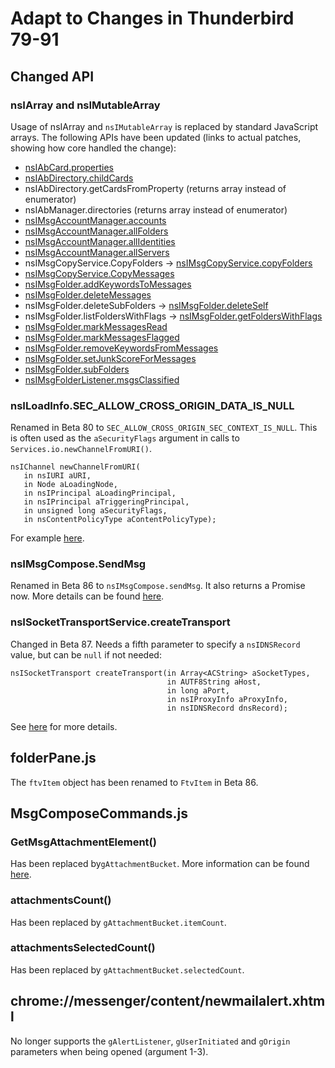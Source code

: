 # Adapt to Changes in Thunderbird 79-91

## Changed API

### nsIArray and nsIMutableArray

Usage of nsIArray and `nsIMutableArray` is replaced by standard JavaScript arrays. The following APIs have been updated \(links to actual patches, showing how core handled the change\):

* [nsIAbCard.properties](https://hg.mozilla.org/comm-central/diff/f7bc5c5ef5ebaec6fcd3394905b1190f7f9043e3/mailnews/addrbook/modules/AddrBookDirectory.jsm)
* [nsIAbDirectory.childCards](https://hg.mozilla.org/comm-central/diff/8d90e013f1e5ec392d10832272e622276010be05/mailnews/addrbook/public/nsIAbDirectory.idl)
* nsIAbDirectory.getCardsFromProperty \(returns array instead of enumerator\)
* nsIAbManager.directories \(returns array instead of enumerator\) 
* [nsIMsgAccountManager.accounts](https://hg.mozilla.org/comm-central/diff/1da9c365060718ffc88deb4d39b3930aeb02a1a7/calendar/base/modules/utils/calEmailUtils.jsm)
* [nsIMsgAccountManager.allFolders](https://hg.mozilla.org/comm-central/diff/4fd2ffb624922351c4c7ec6a775c78b436339fb3/mail/test/browser/folder-display/browser_recentMenu.js)
* [nsIMsgAccountManager.allIdentities](https://hg.mozilla.org/comm-central/diff/8d219926818378dda077442385c0d59650cc3ab6/calendar/base/modules/utils/calItipUtils.jsm)
* [nsIMsgAccountManager.allServers](https://hg.mozilla.org/comm-central/diff/16ca51abc6dda000296c7d7d082b9951ca04fd6d/mail/base/content/folderPane.js) 
* nsIMsgCopyService.CopyFolders -&gt; [nsIMsgCopyService.copyFolders](https://hg.mozilla.org/comm-central/diff/4f8d3dff196eba35f09bbbe4f6487f882c07840e/mailnews/imap/test/unit/test_localToImapFilter.js)
* [nsIMsgCopyService.CopyMessages](https://hg.mozilla.org/comm-central/diff/fe318ec033d42bd4342a63b86c320116bfa5c5bc/mail/test/browser/message-window/browser_commands.js) 
* [nsIMsgFolder.addKeywordsToMessages](https://hg.mozilla.org/comm-central/diff/4f1fac782b47fc236f62a18e7a51a51c8982edfd/mail/base/content/mailWindowOverlay.js#l1.71)
* [nsIMsgFolder.deleteMessages](https://hg.mozilla.org/comm-central/diff/c2ddbcc4f19781c5c61f46918a94dd33fab2c8d9/mail/components/compose/content/MsgComposeCommands.js)
* nsIMsgFolder.deleteSubFolders -&gt; [nsIMsgFolder.deleteSelf](https://hg.mozilla.org/comm-central/diff/d4333da4784fc707a56a5bdda13392a94765c05b/mail/base/content/folderPane.js#l1.14)
* nsIMsgFolder.listFoldersWithFlags -&gt;  [nsIMsgFolder.getFoldersWithFlags](https://hg.mozilla.org/comm-central/diff/d146b4e2061c4ec55fce6ac0615c722fed19e756/mail/base/content/folderPane.js#l1.16)
* [nsIMsgFolder.markMessagesRead](https://hg.mozilla.org/comm-central/diff/93610e507d37b2da5e034536ba05f7d2679fcfac/mail/components/extensions/parent/ext-messages.js#l1.22) 
* [nsIMsgFolder.markMessagesFlagged](https://hg.mozilla.org/comm-central/diff/93610e507d37b2da5e034536ba05f7d2679fcfac/mail/components/extensions/parent/ext-messages.js#l1.25)
* [nsIMsgFolder.removeKeywordsFromMessages](https://hg.mozilla.org/comm-central/diff/4f1fac782b47fc236f62a18e7a51a51c8982edfd/mailnews/base/test/unit/test_bug428427.js#l1.40)
* [nsIMsgFolder.setJunkScoreForMessages](https://hg.mozilla.org/comm-central/diff/93610e507d37b2da5e034536ba05f7d2679fcfac/mail/components/extensions/parent/ext-messages.js#l1.29)
* [nsIMsgFolder.subFolders](https://hg.mozilla.org/comm-central/diff/d0c8f7c8585e0f485a80f67ccb483b329115eedd/mail/test/browser/folder-pane/browser_folderNamesInRecentMode.js) 
* [nsIMsgFolderListener.msgsClassified](https://hg.mozilla.org/comm-central/diff/e7ab0d2b72908c0a66347f188f8e00d3b87e7b11/mail/components/extensions/parent/ext-messages.js) 

### nsILoadInfo.SEC\_ALLOW\_CROSS\_ORIGIN\_DATA\_IS\_NULL

Renamed in Beta 80 to `SEC_ALLOW_CROSS_ORIGIN_SEC_CONTEXT_IS_NULL`. This is often used as the `aSecurityFlags` argument in calls to `Services.io.newChannelFromURI()`. 

```text
nsIChannel newChannelFromURI(
   in nsIURI aURI,
   in Node aLoadingNode,
   in nsIPrincipal aLoadingPrincipal,
   in nsIPrincipal aTriggeringPrincipal,
   in unsigned long aSecurityFlags,
   in nsContentPolicyType aContentPolicyType);
```

For example [here](https://searchfox.org/comm-central/rev/bb3eb2b4cb4b17405e8efcc423563a7a07473292/calendar/base/modules/utils/calProviderUtils.jsm#74).  


### nsIMsgCompose.SendMsg

Renamed in Beta 86 to `nsIMsgCompose.sendMsg`. It also returns a Promise now. More details can be found [here](https://searchfox.org/comm-central/rev/bb3eb2b4cb4b17405e8efcc423563a7a07473292/mailnews/compose/public/nsIMsgCompose.idl#117).  


### nsISocketTransportService.createTransport

Changed in Beta 87. Needs a fifth parameter to specify a `nsIDNSRecord` value, but can be `null` if not needed:

```text
nsISocketTransport createTransport(in Array<ACString> aSocketTypes,
                                   in AUTF8String aHost,
                                   in long aPort,
                                   in nsIProxyInfo aProxyInfo,
                                   in nsIDNSRecord dnsRecord);
```

See [here](https://searchfox.org/mozilla-central/rev/15f6b60e343c536305a5aa81e2020d7b87f93158/netwerk/base/nsISocketTransportService.idl#62) for more details.

## folderPane.js

The `ftvItem` object has been renamed to `FtvItem` in Beta 86.

## MsgComposeCommands.js

### GetMsgAttachmentElement\(\)

Has been replaced by`gAttachmentBucket`. More information can be found [here](https://hg.mozilla.org/comm-central/diff/b84ef4aee6c977f95fdf04d37f74791d3fecfbf4/mail/components/compose/content/MsgComposeCommands.js#l1.666).

### attachmentsCount\(\) 

Has been replaced by `gAttachmentBucket.itemCount`.

### attachmentsSelectedCount\(\) 

Has been replaced by `gAttachmentBucket.selectedCount`.

## chrome://messenger/content/newmailalert.xhtml

No longer supports the `gAlertListener`, `gUserInitiated` and `gOrigin` parameters when being opened \(argument 1-3\).

